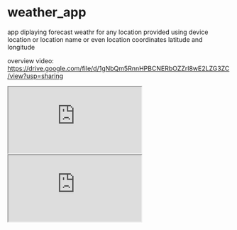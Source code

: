 # weather_app

app diplaying forecast weathr for any location provided using device location or location name or even location coordinates latitude and longitude

overview video: https://drive.google.com/file/d/1gNbQm5RnnHPBCNERbOZZrl8wE2LZG3ZC/view?usp=sharing

<!DOCTYPE html>
<html>
<body>
  
  <iframe src="https://drive.google.com/file/d/1gNbQm5RnnHPBCNERbOZZrl8wE2LZG3ZC/preview" ></iframe>
  
  <!--aloow full screen add tag -->
  
<iframe allowfullscreen="allowfullscreen" src="https://drive.google.com/file/d/1gNbQm5RnnHPBCNERbOZZrl8wE2LZG3ZC/preview" ></iframe>

</body>
</html>

